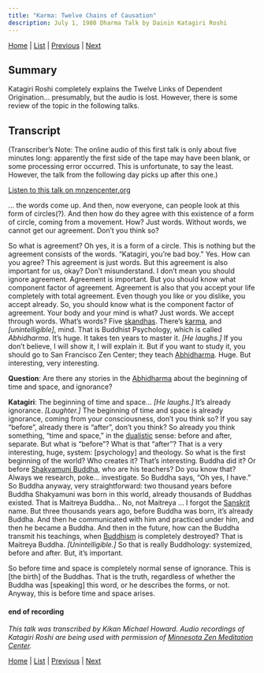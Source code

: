 ```yaml
---
title: "Karma: Twelve Chains of Causation"
description: July 1, 1980 Dharma Talk by Dainin Katagiri Roshi
---
```


[Home](index) \| [List](list#1980) \| 
[Previous](1980-05-08-Blue-Cliff-Record-Case-4-Talk-1) \| 
[Next](1980-07-02-Karma-Where-Karma-Originates) 

## Summary

Katagiri Roshi completely explains the Twelve Links of Dependent Origination... presumably, but the audio is lost. However, there is some review of the topic in the following talks.

## Transcript

(Transcriber’s Note: The online audio of this first talk is only about five minutes long: apparently the first side of the tape may have been blank, or some processing error occurred. This is unfortunate, to say the least. However, the talk from the following day picks up after this one.)

<a href="https://www.mnzencenter.org/the-dainin-katagiri-audio-archive/karma-twelve-chains-of-causation" target="_blank">Listen to this talk on mnzencenter.org</a> 

… the words come up. And then, now everyone, can people look at this form of circles(?). And then how do they agree with this existence of a form of circle, coming from a movement. How? Just words. Without words, we cannot get our agreement. Don’t you think so?

So what is agreement? Oh yes, it is a form of a circle. This is nothing but the agreement consists of the words. “Katagiri, you’re bad boy.” Yes. How can you agree? This agreement is just words. But this agreement is also important for us, okay? Don’t misunderstand. I don’t mean you should ignore agreement. Agreement is important. But you should know what component factor of agreement. Agreement is also that you accept your life completely with total agreement. Even though you like or you dislike, you accept already. So, you should know what is the component factor of agreement. Your body and your mind is what? Just words. We accept through words. What’s words? Five [skandhas](glossary#skandha). There’s [karma](glossary#karma), and *[unintelligible]*, mind. That is Buddhist Psychology, which is called *Abhidharma*. It’s huge. It takes ten years to master it. *[He laughs.]* If you don’t believe, I will show it, I will explain it. But if you want to study it, you should go to San Francisco Zen Center; they teach [Abhidharma](glossary#abhidharma). Huge. But interesting, very interesting.

**Question**: Are there any stories in the [Abhidharma](glossary#abhidharma) about the beginning of time and space, and ignorance?

**Katagiri**: The beginning of time and space... *[He laughs.]* It’s already ignorance. *[Laughter.]* The beginning of time and space is already ignorance, coming from your consciousness, don’t you think so? If you say “before”, already there is “after”, don’t you think? So already you think something, “time and space,” in the [dualistic](glossary#dualistic) sense: before and after, separate. But what is “before”? What is that “after”? That is a very interesting, huge, system: [psychology] and theology. So what is the first beginning of the world? Who creates it? That’s interesting. Buddha did it? Or before [Shakyamuni Buddha](glossary#shakyamuni-buddha ), who are his teachers? Do you know that? Always we research, poke... investigate. So Buddha says, “Oh yes, I have.” So Buddha anyway, very straightforward: two thousand years before Buddha Shakyamuni was born in this world, already thousands of Buddhas existed. That is Maitreya Buddha… No, not Maitreya … I forgot the [Sanskrit](glossary#sanskrit) name. But three thousands years ago, before Buddha was born, it’s already Buddha. And then he communicated with him and practiced under him, and then he became a Buddha. And then in the future, how can the Buddha transmit his teachings, when [Buddhism](glossary#buddhism) is completely destroyed? That is Maitreya Buddha. *[Unintelligible.]* So that is really Buddhology: systemized, before and after. But, it’s important.

So before time and space is completely normal sense of ignorance. This is [the birth] of the Buddhas. That is the truth, regardless of whether the Buddha was [speaking] this word, or he describes the forms, or not. Anyway, this is before time and space arises.

#### end of recording

*This talk was transcribed by Kikan Michael Howard. Audio recordings of Katagiri Roshi are being used with permission of [Minnesota Zen Meditation Center](https://www.mnzencenter.org/katagiri-project.html).*

[Home](index) \| [List](list#1980) \| 
[Previous](1980-05-08-Blue-Cliff-Record-Case-4-Talk-1) \| 
[Next](1980-07-02-Karma-Where-Karma-Originates)